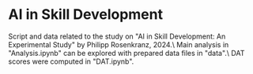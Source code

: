 # AI in Skill Development
Script and data related to the study on "AI in Skill Development: An Experimental Study" by Philipp Rosenkranz, 2024.\\
Main analysis in "Analysis.ipynb" can be explored with prepared data files in "data".\\
DAT scores were computed in "DAT.ipynb".
